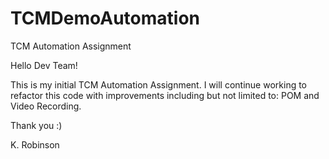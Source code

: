 # TCMDemoAutomation
TCM Automation Assignment

Hello Dev Team!

This is my initial TCM Automation Assignment.
I will continue working to refactor this code with improvements including but not limited to: POM and Video Recording.

Thank you :)

K. Robinson

